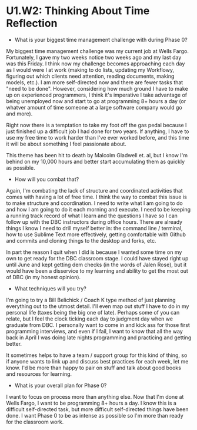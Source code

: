 # U1.W2: Thinking About Time Reflection

* What is your biggest time management challenge with during Phase 0? 

My biggest time management challenge was my current job at Wells Fargo. Fortunately, I gave my two weeks notice two weeks ago and my last day was this Friday. I think now my challenge becomes approaching each day as I would were I at work (making to do lists, updating my Workflowy, figuring out which clients need attention, reading documents, making models, etc.). I am more self-directed now and there are fewer tasks that "need to be done". However, considering how much ground I have to make up on experienced programmers, I think it's imperative I take advantage of being unemployed now and start to go at programming 8+ hours a day (or whatver amount of time someone at a large software company would go and more).

Right now there is a temptation to take my foot off the gas pedal because I just finished up a difficult job I had done for two years. If anything, I have to use my free time to work harder than I've ever worked before, and this time it will be about something I feel passionate about.

This theme has been hit to death by Malcolm Gladwell et. al, but I know I'm behind on my 10,000 hours and better start accumulating them as quickly as possible. 

* How will you combat that? 

Again, I'm combating the lack of structure and coordinated activities that comes with having a lot of free time. I think the way to combat this issue is to make structure and coordination. I need to write what I am going to do and how I am going to do it each morning and execute. I need to be keeping a running track record of what I learn and the questions I have so I can follow up with the DBC instructors during office hours. There are already things I know I need to drill myself better in: the command line / terminal, how to use Sublime Text more effectively, getting comfortable with Github and commits and cloning things to the desktop and forks, etc.

In part the reason I quit when I did is because I wanted some time on my own to get ready for the DBC classroom stage. I could have stayed right up until June and kept getting dem checks (in the words of Jalen Rose), but it would have been a disservice to my learning and ability to get the most out of DBC (in my honest opinion). 

* What techniques will you try?

I'm going to try a Bill Belichick / Coach K type method of just planning everything out to the utmost detail. I'll even map out stuff I have to do in my personal life (taxes being the big one of late). Perhaps some of you can relate, but I feel the clock ticking each day to judgment day when we graduate from DBC. I personally want to come in and kick ass for those first programming interviews, and even if I fail, I want to know that all the way back in April I was doing late nights programming and practicing and getting better.

It sometimes helps to have a team / support group for this kind of thing, so if anyone wants to link up and discuss best practices for each week, let me know. I'd be more than happy to pair on stuff and talk about good books and resources for learning. 

* What is your overall plan for Phase 0?

I want to focus on process more than anything else. Now that I'm done at Wells Fargo, I want to be programming 8+ hours a day. I know this is a difficult self-directed task, but more difficult self-directed things have been done. I want Phase 0 to be as intense as possible so I'm more than ready for the classroom work. 
